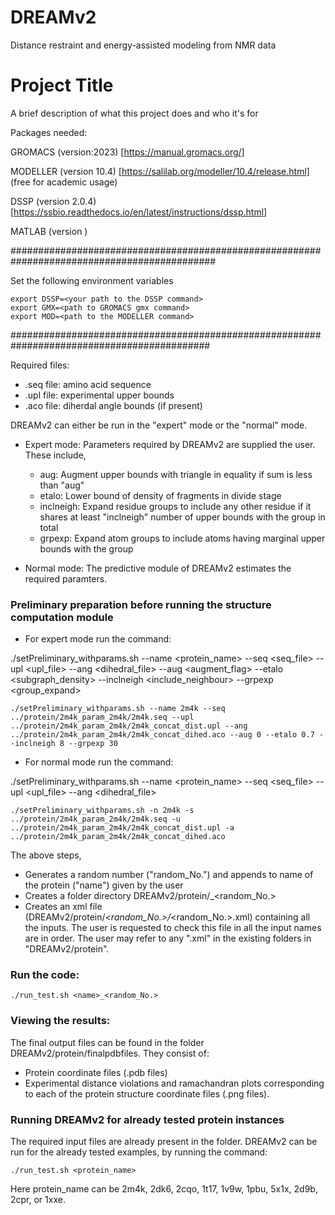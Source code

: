 # DREAMv2
Distance restraint and energy-assisted modeling from NMR data



# Project Title

A brief description of what this project does and who it's for


Packages needed:

GROMACS (version:2023)  [https://manual.gromacs.org/]

MODELLER (version 10.4) [https://salilab.org/modeller/10.4/release.html] (free for academic usage)	

DSSP (version 2.0.4) [https://ssbio.readthedocs.io/en/latest/instructions/dssp.html]

MATLAB (version )

#############################################################################################

Set the following environment variables

    export DSSP=<your path to the DSSP command>
    export GMX=<path to GROMACS gmx command>
    export MOD=<path to the MODELLER command>


############################################################################################

Required files:
-   .seq file:  amino acid sequence
-   .upl file:  experimental upper bounds 
-   .aco file:  diherdal angle bounds (if present)


DREAMv2 can either be run in the "expert" mode or the "normal" mode. 
-   Expert mode: Parameters required by DREAMv2 are supplied the user. These include,
    -   aug: 		Augment upper bounds with triangle in equality if sum is less than "aug"
	-   etalo:		Lower bound of density of fragments in divide stage
	-   inclneigh:	Expand residue groups to include any other residue if it shares at least "inclneigh" number of upper bounds with the group in total
	-   grpexp:		Expand atom groups to include atoms having marginal upper bounds with the group

-   Normal mode: The predictive module of DREAMv2 estimates the required paramters.



### Preliminary preparation before running the structure computation module
-	For expert mode run the command:

./setPreliminary_withparams.sh --name <protein_name> --seq <seq_file> --upl <upl_file> --ang <dihedral_file> --aug <augment_flag> --etalo <subgraph_density> --inclneigh <include_neighbour> --grpexp <group_expand>

	./setPreliminary_withparams.sh --name 2m4k --seq ../protein/2m4k_param_2m4k/2m4k.seq --upl ../protein/2m4k_param_2m4k/2m4k_concat_dist.upl --ang ../protein/2m4k_param_2m4k/2m4k_concat_dihed.aco --aug 0 --etalo 0.7 --inclneigh 8 --grpexp 30


-   For normal mode run the command:

./setPreliminary_withparams.sh --name <protein_name> --seq <seq_file> --upl <upl_file> --ang <dihedral_file>

	./setPreliminary_withparams.sh -n 2m4k -s ../protein/2m4k_param_2m4k/2m4k.seq -u ../protein/2m4k_param_2m4k/2m4k_concat_dist.upl -a ../protein/2m4k_param_2m4k/2m4k_concat_dihed.aco


The above steps,
-   Generates a random number ("random_No.") and appends to name of the protein ("name") given by the user
-   Creates a folder directory DREAMv2/protein/<name>_<random_No.>
-   Creates an xml file (DREAMv2/protein/<name>_<random_No.>/<name>_<random_No.>.xml) containing all the inputs. The user is requested to check this file in all the input names are in order. The user may refer to any ".xml" in the existing folders in "DREAMv2/protein".

### Run the code:
	./run_test.sh <name>_<random_No.>


### Viewing the results:
The final output files can be found in the folder DREAMv2/protein/finalpdbfiles. They consist of:
-   Protein coordinate files (.pdb files)
-   Experimental distance violations and ramachandran plots corresponding to each of the protein structure coordinate files (.png files).

### Running DREAMv2 for already tested protein instances
The required input files are already present in the folder. DREAMv2 can be run for the already tested examples, by running the command:

	./run_test.sh <protein_name>

Here protein_name can be 2m4k, 2dk6, 2cqo, 1t17, 1v9w, 1pbu, 5x1x, 2d9b, 2cpr, or 1xxe.




